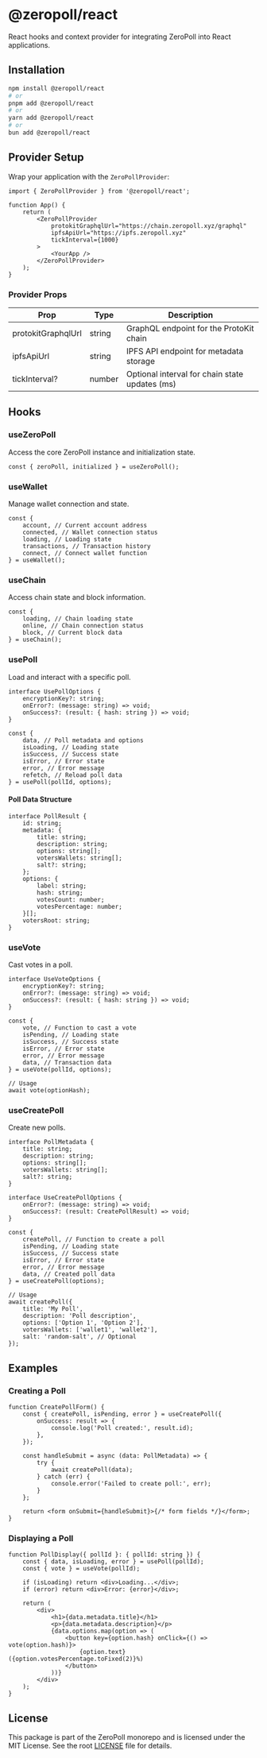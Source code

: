 # @zeropoll/react

React hooks and context provider for integrating ZeroPoll into React applications.

## Installation

```bash
npm install @zeropoll/react
# or
pnpm add @zeropoll/react
# or
yarn add @zeropoll/react
# or
bun add @zeropoll/react
```

## Provider Setup

Wrap your application with the `ZeroPollProvider`:

```tsx
import { ZeroPollProvider } from '@zeropoll/react';

function App() {
	return (
		<ZeroPollProvider
			protokitGraphqlUrl="https://chain.zeropoll.xyz/graphql"
			ipfsApiUrl="https://ipfs.zeropoll.xyz"
			tickInterval={1000}
		>
			<YourApp />
		</ZeroPollProvider>
	);
}
```

### Provider Props

| Prop               | Type   | Description                                    |
| ------------------ | ------ | ---------------------------------------------- |
| protokitGraphqlUrl | string | GraphQL endpoint for the ProtoKit chain        |
| ipfsApiUrl         | string | IPFS API endpoint for metadata storage         |
| tickInterval?      | number | Optional interval for chain state updates (ms) |

## Hooks

### useZeroPoll

Access the core ZeroPoll instance and initialization state.

```tsx
const { zeroPoll, initialized } = useZeroPoll();
```

### useWallet

Manage wallet connection and state.

```tsx
const {
	account, // Current account address
	connected, // Wallet connection status
	loading, // Loading state
	transactions, // Transaction history
	connect, // Connect wallet function
} = useWallet();
```

### useChain

Access chain state and block information.

```tsx
const {
	loading, // Chain loading state
	online, // Chain connection status
	block, // Current block data
} = useChain();
```

### usePoll

Load and interact with a specific poll.

```tsx
interface UsePollOptions {
	encryptionKey?: string;
	onError?: (message: string) => void;
	onSuccess?: (result: { hash: string }) => void;
}

const {
	data, // Poll metadata and options
	isLoading, // Loading state
	isSuccess, // Success state
	isError, // Error state
	error, // Error message
	refetch, // Reload poll data
} = usePoll(pollId, options);
```

#### Poll Data Structure

```tsx
interface PollResult {
	id: string;
	metadata: {
		title: string;
		description: string;
		options: string[];
		votersWallets: string[];
		salt?: string;
	};
	options: {
		label: string;
		hash: string;
		votesCount: number;
		votesPercentage: number;
	}[];
	votersRoot: string;
}
```

### useVote

Cast votes in a poll.

```tsx
interface UseVoteOptions {
	encryptionKey?: string;
	onError?: (message: string) => void;
	onSuccess?: (result: { hash: string }) => void;
}

const {
	vote, // Function to cast a vote
	isPending, // Loading state
	isSuccess, // Success state
	isError, // Error state
	error, // Error message
	data, // Transaction data
} = useVote(pollId, options);

// Usage
await vote(optionHash);
```

### useCreatePoll

Create new polls.

```tsx
interface PollMetadata {
	title: string;
	description: string;
	options: string[];
	votersWallets: string[];
	salt?: string;
}

interface UseCreatePollOptions {
	onError?: (message: string) => void;
	onSuccess?: (result: CreatePollResult) => void;
}

const {
	createPoll, // Function to create a poll
	isPending, // Loading state
	isSuccess, // Success state
	isError, // Error state
	error, // Error message
	data, // Created poll data
} = useCreatePoll(options);

// Usage
await createPoll({
	title: 'My Poll',
	description: 'Poll description',
	options: ['Option 1', 'Option 2'],
	votersWallets: ['wallet1', 'wallet2'],
	salt: 'random-salt', // Optional
});
```

## Examples

### Creating a Poll

```tsx
function CreatePollForm() {
	const { createPoll, isPending, error } = useCreatePoll({
		onSuccess: result => {
			console.log('Poll created:', result.id);
		},
	});

	const handleSubmit = async (data: PollMetadata) => {
		try {
			await createPoll(data);
		} catch (err) {
			console.error('Failed to create poll:', err);
		}
	};

	return <form onSubmit={handleSubmit}>{/* form fields */}</form>;
}
```

### Displaying a Poll

```tsx
function PollDisplay({ pollId }: { pollId: string }) {
	const { data, isLoading, error } = usePoll(pollId);
	const { vote } = useVote(pollId);

	if (isLoading) return <div>Loading...</div>;
	if (error) return <div>Error: {error}</div>;

	return (
		<div>
			<h1>{data.metadata.title}</h1>
			<p>{data.metadata.description}</p>
			{data.options.map(option => (
				<button key={option.hash} onClick={() => vote(option.hash)}>
					{option.text} ({option.votesPercentage.toFixed(2)}%)
				</button>
			))}
		</div>
	);
}
```

## License

This package is part of the ZeroPoll monorepo and is licensed under the MIT License. See the root [LICENSE](../../LICENSE) file for details.
